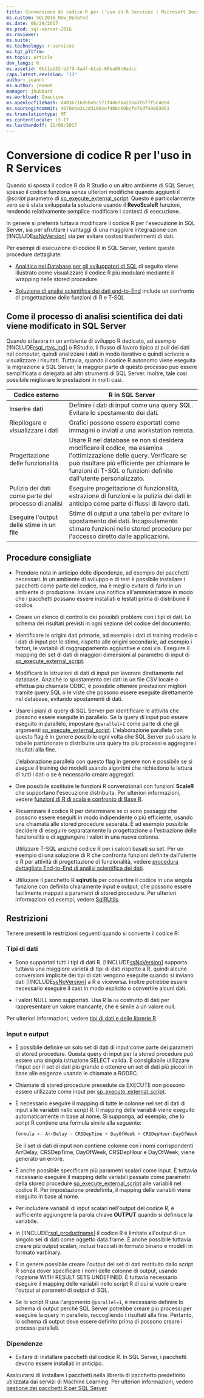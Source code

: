 ```yaml
---
title: Conversione di codice R per l'uso in R Services | Microsoft Docs
ms.custom: SQL2016_New_Updated
ms.date: 06/29/2017
ms.prod: sql-server-2016
ms.reviewer: 
ms.suite: 
ms.technology: r-services
ms.tgt_pltfrm: 
ms.topic: article
dev_langs: R
ms.assetid: 0b11ab52-b2f9-4a4f-b1ab-68ba09c8adcc
caps.latest.revision: "13"
author: jeannt
ms.author: jeannt
manager: jhubbard
ms.workload: Inactive
ms.openlocfilehash: d403b716d6be6c571f4de76a25ba3f6f7f5c4e8d
ms.sourcegitcommit: 9678eba3c2d3100cef408c69bcfe76df49803d63
ms.translationtype: MT
ms.contentlocale: it-IT
ms.lasthandoff: 11/09/2017
---
```

# <a name="converting-r-code-for-use-in-r-services"></a>Conversione di codice R per l'uso in R Services

Quando si sposta il codice R da R Studio o un altro ambiente di SQL Server, spesso il codice funziona senza ulteriori modifiche quando aggiunti il  *@script*  parametro di [sp_execute_external_script](../../relational-databases/system-stored-procedures/sp-execute-external-script-transact-sql.md). Questo è particolarmente vero se è stata sviluppata la soluzione usando il **RevoScaleR** funzioni, rendendo relativamente semplice modificare i contesti di esecuzione.

In genere si preferirà tuttavia modificare il codice R per l'esecuzione in SQL Server, sia per sfruttare i vantaggi di una maggiore integrazione con [!INCLUDE[ssNoVersion](../../includes/ssnoversion-md.md)] sia per evitare costosi trasferimenti di dati.

Per esempi di esecuzione di codice R in SQL Server, vedere queste procedure dettagliate:

+ [Analitica nel Database per gli sviluppatori di SQL](../tutorials/sqldev-in-database-r-for-sql-developers.md) di seguito viene illustrato come visualizzare il codice R più modulare mediante il wrapping nelle stored procedure

+ [Soluzione di analisi scientifica dei dati end-to-End](../tutorials/walkthrough-data-science-end-to-end-walkthrough.md) include un confronto di progettazione delle funzioni di R e T-SQL

## <a name="how-the-data-science-process-changes-in-sql-server"></a>Come il processo di analisi scientifica dei dati viene modificato in SQL Server

Quando si lavora in un ambiente di sviluppo R dedicato, ad esempio [!INCLUDE[rsql_rtvs_md](../../includes/rsql-rtvs-md.md)] o RStudio, il flusso di lavoro tipico al pull dei dati nel computer, quindi analizzare i dati in modo iterativo e quindi scrivere o visualizzare i risultati. Tuttavia, quando il codice R autonomo viene eseguita la migrazione a SQL Server, la maggior parte di questo processo può essere semplificata o delegata ad altri strumenti di SQL Server. Inoltre, tale così possibile migliorare le prestazioni in molti casi.

| Codice esterno | R in SQL Server |
|-------|-------|
| Inserire dati| Definire i dati di input come una query SQL. Evitare lo spostamento dei dati. |
| Riepilogare e visualizzare i dati| Grafici possono essere esportati come immagini o inviati a una workstation remota.|
|Progettazione delle funzionalità| Usare R nel database se non si desidera modificare il codice, ma esamina l'ottimizzazione delle query. Verificare se può risultare più efficiente per chiamare le funzioni di T-SQL o funzioni definite dall'utente personalizzato.|
|Pulizia dei dati come parte del processo di analisi| Eseguire progettazione di funzionalità, estrazione di funzioni e la pulizia dei dati in anticipo come parte di flussi di lavoro dati.|
|Eseguire l'output delle stime in un file| Stime di output a una tabella per evitare lo spostamento dei dati. Incapsulamento stimare funzioni nelle stored procedure per l'accesso diretto dalle applicazioni.|

## <a name="best-practices"></a>Procedure consigliate

+ Prendere nota in anticipo delle dipendenze, ad esempio dei pacchetti necessari. In un ambiente di sviluppo e di test è possibile installare i pacchetti come parte del codice, ma è meglio evitare di farlo in un ambiente di produzione. Inviare una notifica all'amministratore in modo che i pacchetti possano essere installati e testati prima di distribuire il codice.

+ Creare un elenco di controllo dei possibili problemi con i tipi di dati. Lo schema dei risultati previsti in ogni sezione del codice del documento.

+ Identificare le origini dati primarie, ad esempio i dati di training modello o i dati di input per le stime, rispetto alle origini secondarie, ad esempio i fattori, le variabili di raggruppamento aggiuntive e così via. Eseguire il mapping dei set di dati di maggiori dimensioni al parametro di input di [sp_execute_external_script](../../relational-databases/system-stored-procedures/sp-execute-external-script-transact-sql.md).

+ Modificare le istruzioni di dati di input per lavorare direttamente nel database. Anziché lo spostamento dei dati in un file CSV locale o effettua più chiamate ODBC, è possibile ottenere prestazioni migliori tramite query SQL o le viste che possono essere eseguite direttamente nel database, evitando spostamenti di dati.

+ Usare i piani di query di SQL Server per identificare le attività che possono essere eseguite in parallelo. Se la query di input può essere eseguito in parallelo, impostare `@parallel=1` come parte di che gli argomenti [sp_execute_external_script](../../relational-databases/system-stored-procedures/sp-execute-external-script-transact-sql.md). L'elaborazione parallela con questo flag è in genere possibile ogni volta che SQL Server può usare le tabelle partizionate o distribuire una query tra più processi e aggregare i risultati alla fine.

  L'elaborazione parallela con questo flag in genere non è possibile se si esegue il training dei modelli usando algoritmi che richiedono la lettura di tutti i dati o se è necessario creare aggregati.

+ Ove possibile sostituire le funzioni R convenzionali con funzioni **ScaleR** che supportano l'esecuzione distribuita. Per ulteriori informazioni, vedere [funzioni di R di scala e confronto di Base R](https://docs.microsoft.com/r-server/r-reference/revoscaler/revoscaler-compared-to-base-r).

+ Riesaminare il codice R per determinare se ci sono passaggi che possono essere eseguiti in modo indipendente o più efficiente, usando una chiamata alle stored procedure separata. È ad esempio possibile decidere di eseguire separatamente la progettazione o l'estrazione delle funzionalità e di aggiungere i valori in una nuova colonna. 

  Utilizzare T-SQL anziché codice R per i calcoli basati su set. Per un esempio di una soluzione di R che confronta funzioni definite dall'utente e R per attività di progettazione di funzionalità, vedere [procedura dettagliata End-to-End di analisi scientifica dei dati](../tutorials/walkthrough-data-science-end-to-end-walkthrough.md).

+ Utilizzare il pacchetto R **sqlrutils** per convertire il codice in una singola funzione con definito chiaramente input e output, che possono essere facilmente mappati a parametri di stored procedure. Per ulteriori informazioni ed esempi, vedere [SqlRUtils](../r/generating-an-r-stored-procedure-for-r-code-using-the-sqlrutils-package.md).


## <a name="restrictions"></a>Restrizioni

 Tenere presenti le restrizioni seguenti quando si converte il codice R:

### <a name="data-types"></a>Tipi di dati

-   Sono supportati tutti i tipi di dati R. [!INCLUDE[ssNoVersion](../../includes/ssnoversion-md.md)] supporta tuttavia una maggiore varietà di tipi di dati rispetto a R, quindi alcune conversioni implicite dei tipi di dati vengono eseguite quando si inviano dati [!INCLUDE[ssNoVersion](../../includes/ssnoversion-md.md)] a R e viceversa. Inoltre potrebbe essere necessario eseguire il cast in modo esplicito o convertire alcuni dati.

- I valori NULL sono supportati. Usa R la `na` costrutto di dati per rappresentare un valore mancante, che è simile a un valore null.

Per ulteriori informazioni, vedere [tipi di dati e delle librerie R](../r/r-libraries-and-data-types.md).

### <a name="inputs-and-outputs"></a>Input e output

+ È possibile definire un solo set di dati di input come parte dei parametri di stored procedure. Questa query di input per la stored procedure può essere una singola istruzione SELECT valida. È consigliabile utilizzare l'input per il set di dati più grande e ottenere un set di dati più piccoli in base alle esigenze usando le chiamate a RODBC.

+ Chiamate di stored procedure precedute da EXECUTE non possono essere utilizzate come input per [sp_execute_external_script](../../relational-databases/system-stored-procedures/sp-execute-external-script-transact-sql.md).

+ È necessario eseguire il mapping di tutte le colonne nel set di dati di input alle variabili nello script R. Il mapping delle variabili viene eseguito automaticamente in base al nome. Si supponga, ad esempio, che lo script R contiene una formula simile alla seguente:
    
    ```R
    formula <- ArrDelay ~ CRSDepTime + DayOfWeek + CRSDepHour:DayOfWeek
    ```
    
     Se il set di dati di input non contiene colonne con i nomi corrispondenti ArrDelay, CRSDepTime, DayOfWeek, CRSDepHour e DayOfWeek, viene generato un errore.

+ È anche possibile specificare più parametri scalari come input. È tuttavia necessario eseguire il mapping delle variabili passate come parametri della stored procedure [sp_execute_external_script](../../relational-databases/system-stored-procedures/sp-execute-external-script-transact-sql.md) alle variabili nel codice R. Per impostazione predefinita, il mapping delle variabili viene eseguito in base al nome.

+ Per includere variabili di input scalari nell'output del codice R, è sufficiente aggiungere la parola chiave **OUTPUT** quando si definisce la variabile.

+ In [!INCLUDE[rsql_productname](../../includes/rsql-productname-md.md)] il codice R è limitato all'output di un singolo sei di dati come oggetto data.frame. È anche possibile tuttavia creare più output scalari, inclusi tracciati in formato binario e modelli in formato varbinary.

+ È in genere possibile creare l'output del set di dati restituito dallo script R senza dover specificare i nomi delle colonne di output, usando l'opzione WITH RESULT SETS UNDEFINED. È tuttavia necessario eseguire il mapping delle variabili nello script R di cui si vuole creare l'output ai parametri di output di SQL.

+ Se lo script R usa l'argomento `@parallel=1`, è necessario definire lo schema di output perché SQL Server potrebbe creare più processi per eseguire la query in parallelo, raccogliendo i risultati alla fine. Pertanto, lo schema di output deve essere definito prima di possono creare i processi paralleli.

### <a name="dependencies"></a>Dipendenze

 + Evitare di installare pacchetti dal codice R. In SQL Server, i pacchetti devono essere installati in anticipo.
 
  Assicurarsi di installare i pacchetti nella libreria di pacchetto predefinito utilizzata dai servizi di Machine Learning. Per ulteriori informazioni, vedere [gestione dei pacchetti R per SQL Server](../r/r-package-management-for-sql-server-r-services.md)
